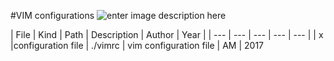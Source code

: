 #VIM configurations
![enter image description here](https://upload.wikimedia.org/wikipedia/commons/thumb/9/9f/Vimlogo.svg/1022px-Vimlogo.svg.png)

| File | Kind | Path | Description | Author | Year |
| --- | --- | --- | --- | --- |
| x |configuration file | ./vimrc | vim configuration file | AM | 2017
